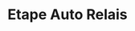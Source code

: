 ---
title: "Etape Auto Relais"
url: /thury-harcourt-le-hom/etape-auto-relais/
shop: réparation de voitures
---